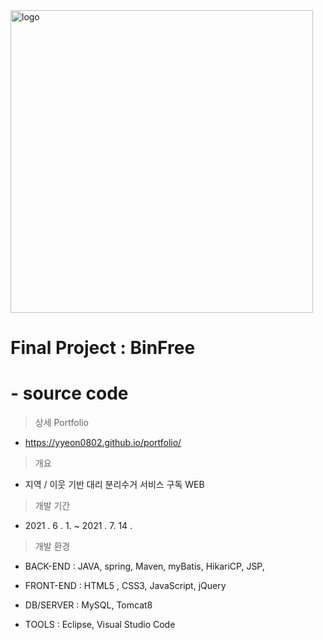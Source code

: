 <img width="484" alt="logo" src="https://user-images.githubusercontent.com/85097363/132368061-92f7f1fc-ba70-42f7-b9be-b296a1a21abe.png">

# Final Project : BinFree  

# 	- source code 






> 상세 Portfolio

* https://yyeon0802.github.io/portfolio/






> 개요

* 지역 / 이웃 기반 대리 분리수거 서비스 구독 WEB






> 개발 기간

- 2021 .  6 . 1.  ~  2021 .  7.  14 .






> 개발 환경

* BACK-END :  JAVA, spring, Maven, myBatis, HikariCP, JSP, 

* FRONT-END :   HTML5 , CSS3,  JavaScript, jQuery

* DB/SERVER : MySQL, Tomcat8

* TOOLS : Eclipse, Visual Studio Code

  

